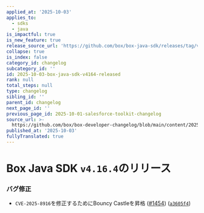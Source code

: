 ```yaml
---
applied_at: '2025-10-03'
applies_to:
  - sdks
  - java
is_impactful: true
is_new_feature: true
release_source_url: 'https://github.com/box/box-java-sdk/releases/tag/v4.16.4'
collapse: true
is_index: false
category_id: changelog
subcategory_id: ''
id: 2025-10-03-box-java-sdk-v4164-released
rank: null
total_steps: null
type: changelog
sibling_id: ''
parent_id: changelog
next_page_id: ''
previous_page_id: 2025-10-01-salesforce-toolkit-changelog
source_url: >-
  https://github.com/box/box-developer-changelog/blob/main/content/2025/10-03-box-java-sdk-v4164-released.md
published_at: '2025-10-03'
fullyTranslated: true
---
```

# Box Java SDK `v4.16.4`のリリース

### バグ修正

* `CVE-2025-8916`を修正するためにBouncy Castleを昇格 ([#1454][1]) ([`a3605f4`][2])

[1]: https://github.com/box/box-java-sdk/issues/1454

[2]: https://github.com/box/box-java-sdk/commit/a3605f47b4c5ee6b053f0940f9a06cba0a5c2584
